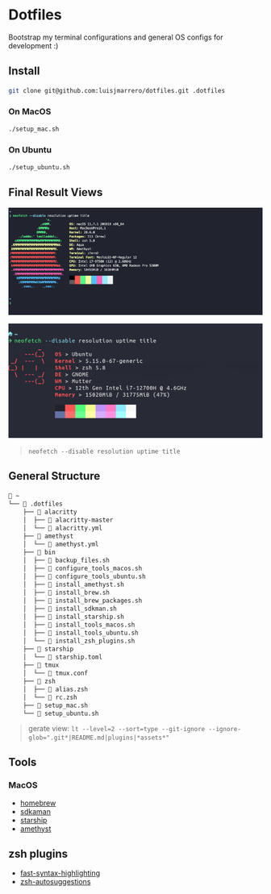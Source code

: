 # Dotfiles

Bootstrap my terminal configurations and general OS configs for development :)

## Install

```sh
git clone git@github.com:luisjmarrero/dotfiles.git .dotfiles
```

### On MacOS

```sh
./setup_mac.sh
```

### On Ubuntu

```sh
./setup_ubuntu.sh
```

## Final Result Views

![Result](_assets/result.png)

![Ubuntu](_assets/ubuntu.png)

> `neofetch --disable resolution uptime title`

## General Structure

```
 ~
└──  .dotfiles
    ├──  alacritty
    │  ├──  alacritty-master
    │  └──  alacritty.yml
    ├──  amethyst
    │  └──  amethyst.yml
    ├──  bin
    │  ├──  backup_files.sh
    │  ├──  configure_tools_macos.sh
    │  ├──  configure_tools_ubuntu.sh
    │  ├──  install_amethyst.sh
    │  ├──  install_brew.sh
    │  ├──  install_brew_packages.sh
    │  ├──  install_sdkman.sh
    │  ├──  install_starship.sh
    │  ├──  install_tools_macos.sh
    │  ├──  install_tools_ubuntu.sh
    │  └──  install_zsh_plugins.sh
    ├──  starship
    │  └──  starship.toml
    ├──  tmux
    │  └──  tmux.conf
    ├──  zsh
    │  ├──  alias.zsh
    │  └──  rc.zsh
    ├──  setup_mac.sh
    └──  setup_ubuntu.sh
```

> gerate view: `lt --level=2 --sort=type --git-ignore --ignore-glob=".git*|README.md|plugins|*assets*"`

## Tools

### MacOS
- [homebrew](https://brew.sh/)
- [sdkaman](https://sdkman.io/)
- [starship](https://starship.rs/)
- [amethyst](https://ianyh.com/amethyst/)

## zsh plugins

- [fast-syntax-highlighting](https://github.com/zdharma/fast-syntax-highlighting)
- [zsh-autosuggestions](https://github.com/zsh-users/zsh-autosuggestions)